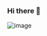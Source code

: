 ### Hi there 👋

![image](https://github.com/Sapar012/Sapar012/assets/130172144/d6b8fcf5-491e-40a7-a0c4-b36a66f623b1)



<!--
**Sapar012/Sapar012** is a ✨ _special_ ✨ repository because its `README.md` (this file) appears on your GitHub profile.

Here are some ideas to get you started:

- 🔭 I’m currently working on ...
- 🌱 I’m currently learning ...
- 👯 I’m looking to collaborate on ...
- 🤔 I’m looking for help with ...
- 💬 Ask me about ...
- 📫 How to reach me: ...
- 😄 Pronouns: ...
- ⚡ Fun fact: ...
-->
